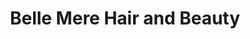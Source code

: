 ---
title: "Belle Mere Hair and Beauty"
url: /yass/belle-mere-hair-and-beauty/
shop: hairdresser
---